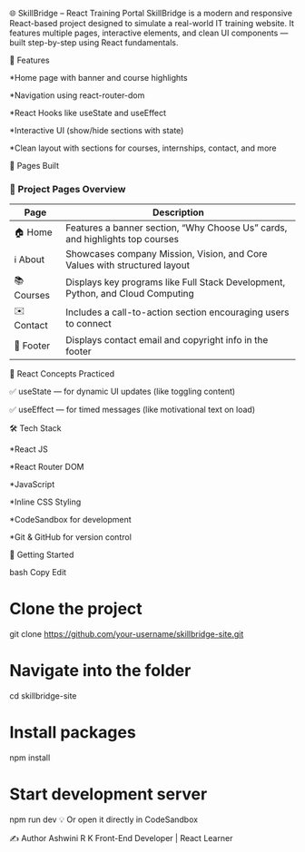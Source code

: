 🌐 SkillBridge – React Training Portal
SkillBridge is a modern and responsive React-based project designed to simulate a real-world IT training website. It features multiple pages, interactive elements, and clean UI components — built step-by-step using React fundamentals.

🚀 Features

*Home page with banner and course highlights

*Navigation using react-router-dom

*React Hooks like useState and useEffect

*Interactive UI (show/hide sections with state)

*Clean layout with sections for courses, internships, contact, and more

📁 Pages Built

### 📄 Project Pages Overview

| Page     | Description                                                                 |
|----------|-----------------------------------------------------------------------------|
| 🏠 Home    | Features a banner section, “Why Choose Us” cards, and highlights top courses |
| ℹ️ About   | Showcases company Mission, Vision, and Core Values with structured layout  |
| 📚 Courses | Displays key programs like Full Stack Development, Python, and Cloud Computing |
| ✉️ Contact | Includes a call-to-action section encouraging users to connect             |
| 🔻 Footer  | Displays contact email and copyright info in the footer                    |

🧠 React Concepts Practiced

✅ useState — for dynamic UI updates (like toggling content)

✅ useEffect — for timed messages (like motivational text on load)

🛠️ Tech Stack

*React JS

*React Router DOM

*JavaScript

*Inline CSS Styling

*CodeSandbox for development

*Git & GitHub for version control

🔧 Getting Started

bash
Copy
Edit
# Clone the project
git clone https://github.com/your-username/skillbridge-site.git

# Navigate into the folder
cd skillbridge-site

# Install packages
npm install

# Start development server
npm run dev
💡 Or open it directly in CodeSandbox

✍️ Author
Ashwini R K
Front-End Developer | React Learner





